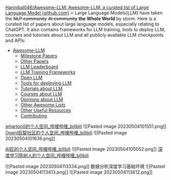 [Hannibal046/Awesome-LLM: Awesome-LLM: a curated list of Large Language Model (github.com)](https://github.com/Hannibal046/Awesome-LLM)
🔥 Large Language Models(LLM) have taken the ~~NLP community~~ ~~AI community~~ **the Whole World** by storm. Here is a curated list of papers about large language models, especially relating to ChatGPT. It also contains frameworks for LLM training, tools to deploy LLM, courses and tutorials about LLM and all publicly available LLM checkpoints and APIs:

-   [Awesome-LLM](https://github.com/Hannibal046/Awesome-LLM#awesome-llm-)
    -   [Milestone Papers](https://github.com/Hannibal046/Awesome-LLM#milestone-papers)
    -   [Other Papers](https://github.com/Hannibal046/Awesome-LLM#other-papers)
    -   [LLM Leaderboard](https://github.com/Hannibal046/Awesome-LLM#llm-leaderboard)
    -   [LLM Training Frameworks](https://github.com/Hannibal046/Awesome-LLM#llm-training-frameworks)
    -   [Open LLM](https://github.com/Hannibal046/Awesome-LLM#open-llm)
    -   [Tools for deploying LLM](https://github.com/Hannibal046/Awesome-LLM#tools-for-deploying-llm)
    -   [Tutorials about LLM](https://github.com/Hannibal046/Awesome-LLM#tutorials-about-llm)
    -   [Courses about LLM](https://github.com/Hannibal046/Awesome-LLM#courses-about-llm)
    -   [Opinions about LLM](https://github.com/Hannibal046/Awesome-LLM#opinions-about-llm)
    -   [Other Awesome Lists](https://github.com/Hannibal046/Awesome-LLM#other-awesome-lists)
    -   [Other Useful Resources](https://github.com/Hannibal046/Awesome-LLM#other-useful-resources)
    -   [Contributing](https://github.com/Hannibal046/Awesome-LLM#contributing)

[wharton0的个人空间_哔哩哔哩_bilibili](https://space.bilibili.com/35891473)
![[Pasted image 20230504101551.png]]
[OpenI启智社区的个人空间_哔哩哔哩_bilibili](https://space.bilibili.com/661847498?plat_id=1&share_from=space&share_medium=iphone&share_plat=ios&share_session_id=0D37C1B0-AC94-4120-8E97-EA3E314F7040&share_source=WEIXIN&share_tag=s_i&timestamp=1682488336&unique_k=zjYypS2)
![[Pasted image 20230504101636.png]]

[AI匠的个人空间_哔哩哔哩_bilibili](https://space.bilibili.com/2832208)
![[Pasted image 20230504105052.png]]
[深度学习陈树人的个人空间_哔哩哔哩_bilibili](https://space.bilibili.com/11461761)

![[Pasted image 20230504113334.png]]
数据分析深度学习基础环境
![[Pasted image 20230504113413.png]]
![[Pasted image 20230504113612.png]]